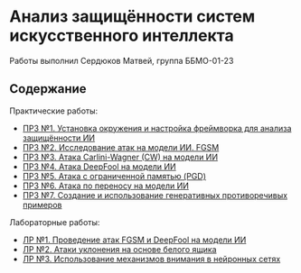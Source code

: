 # Анализ защищённости систем искусственного интеллекта

Работы выполнил Сердюков Матвей, группа ББМО-01-23

## Содержание

Практические работы:

- [ПРЗ №1. Установка окружения и настройка фреймворка для анализа защищённости ИИ](./prz-1/prz-1.ipynb)
- [ПРЗ №2. Исследование атак на модели ИИ. FGSM](./prz-2/prz-2.ipynb)
- [ПРЗ №3. Атака Carlini-Wagner (CW) на модели ИИ](./prz-3/prz-3.ipynb)
- [ПРЗ №4. Атака DeepFool на модели ИИ](./prz-4/prz-4.ipynb)
- [ПРЗ №5. Атака с ограниченной памятью (PGD)](./prz-5/prz-5.ipynb)
- [ПРЗ №6. Атака по переносу на модели ИИ](./prz-6/prz-6.ipynb)
- [ПРЗ №7. Создание и использование генеративных противоречивых примеров](./prz-7/prz-7.ipynb)

Лабораторные работы:

- [ЛР №1. Проведение атак FGSM и DeepFool на модели ИИ](./lab-1/lab-01.ipynb)
- [ЛР №2. Атаки уклонения на основе белого ящика](./lab-2/lab2.ipynb)
- [ЛР №3. Использование механизмов внимания в нейронных сетях](./lab-3/lab3.ipynb)